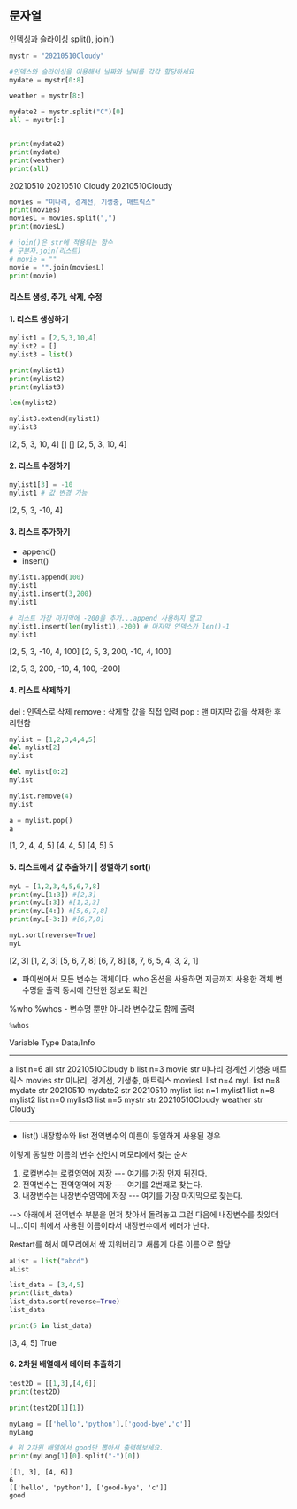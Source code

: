 ## 문자열
인덱싱과 슬라이싱
split(), join()

``` python
mystr = "20210510Cloudy"

#인덱스와 슬라이싱을 이용해서 날짜와 날씨를 각각 할당하세요
mydate = mystr[0:8]

weather = mystr[8:]

mydate2 = mystr.split("C")[0]
all = mystr[:]


print(mydate2)
print(mydate)
print(weather)
print(all)
```

20210510
20210510
Cloudy
20210510Cloudy

``` python
movies = "미나리, 경계선, 기생충, 매트릭스"
print(movies)
moviesL = movies.split(",")
print(moviesL)

# join()은 str에 적용되는 함수
# 구분자.join(리스트)
# movie = ""
movie = "".join(moviesL)
print(movie)
```

#### 리스트 생성, 추가, 삭제, 수정

#### 1. 리스트 생성하기

``` python
mylist1 = [2,5,3,10,4]
mylist2 = []
mylist3 = list()

print(mylist1)
print(mylist2)
print(mylist3)

len(mylist2)

mylist3.extend(mylist1)
mylist3
```

[2, 5, 3, 10, 4]
[]
[]
[2, 5, 3, 10, 4]

#### 2. 리스트 수정하기

``` python
mylist1[3] = -10
mylist1 # 값 변경 가능
```

[2, 5, 3, -10, 4]

#### 3. 리스트 추가하기
- append()
- insert()

``` python
mylist1.append(100)
mylist1
mylist1.insert(3,200)
mylist1

# 리스트 가장 마지막에 -200을 추가...append 사용하지 말고 
mylist1.insert(len(mylist1),-200) # 마지막 인덱스가 len()-1
mylist1
```

[2, 5, 3, -10, 4, 100]
[2, 5, 3, 200, -10, 4, 100]

[2, 5, 3, 200, -10, 4, 100, -200]

#### 4. 리스트 삭제하기
del : 인덱스로 삭제
remove : 삭제할 값을 직접 입력
pop : 맨 마지막 값을 삭제한 후 리턴함

``` python
mylist = [1,2,3,4,4,5]
del mylist[2]
mylist

del mylist[0:2]
mylist

mylist.remove(4)
mylist

a = mylist.pop()
a
```

[1, 2, 4, 4, 5]
[4, 4, 5]
[4, 5]
5

#### 5. 리스트에서 값 추출하기 | 정렬하기 sort()

``` python
myL = [1,2,3,4,5,6,7,8]
print(myL[1:3]) #[2,3]
print(myL[:3]) #[1,2,3]
print(myL[4:]) #[5,6,7,8]
print(myL[-3:]) #[6,7,8]

myL.sort(reverse=True)
myL
```

[2, 3]
[1, 2, 3]
[5, 6, 7, 8]
[6, 7, 8]
[8, 7, 6, 5, 4, 3, 2, 1]

* 파이썬에서 모든 변수는 객체이다.
who 옵션을 사용하면 지금까지 사용한 객체 변수명을 출력
동시에 간단한 정보도 확인

%who
%whos - 변수명 뿐만 아니라 변수값도 함께 출력

``` python
%whos
```


Variable   Type    Data/Info

----------------------------
a          list    n=6
all        str     20210510Cloudy
b          list    n=3
movie      str     미나리 경계선 기생충 매트릭스
movies     str     미나리, 경계선, 기생충, 매트릭스
moviesL    list    n=4
myL        list    n=8
mydate     str     20210510
mydate2    str     20210510
mylist     list    n=1
mylist1    list    n=8
mylist2    list    n=0
mylist3    list    n=5
mystr      str     20210510Cloudy
weather    str     Cloudy

------

* list() 내장함수와 
list 전역변수의 이름이 동일하게 사용된 경우

이렇게 동일한 이름의 변수 선언시
메모리에서 찾는 순서
1) 로컬변수는 로컬영역에 저장 --- 여기를 가장 먼저 뒤진다.
2) 전역변수는 전역영역에 저장 --- 여기를 2번째로 찾는다.
3) 내장변수는 내장변수영역에 저장 --- 여기를 가장 마지막으로 찾는다.

-->
아래에서 전역변수 부분을 먼저 찾아서 돌려놓고
그런 다음에 내장변수를 찾았더니...이미 위에서 사용된 이름이라서
내장변수에서 에러가 난다.

Restart를 해서 메모리에서 싹 지워버리고
새롭게 다른 이름으로 할당

``` python
aList = list("abcd")
aList

list_data = [3,4,5]
print(list_data)
list_data.sort(reverse=True)
list_data

print(5 in list_data)
```

[3, 4, 5]
True

#### 6. 2차원 배열에서 데이터 추출하기

```python
test2D = [[1,3],[4,6]]
print(test2D)

print(test2D[1][1])

myLang = [['hello','python'],['good-bye','c']]
myLang

# 위 2차원 배열에서 good만 뽑아서 출력해보세요.
print(myLang[1][0].split("-")[0])
```

    [[1, 3], [4, 6]]
    6
    [['hello', 'python'], ['good-bye', 'c']]
    good